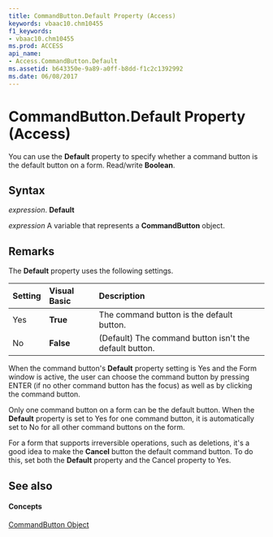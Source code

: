 ```yaml
---
title: CommandButton.Default Property (Access)
keywords: vbaac10.chm10455
f1_keywords:
- vbaac10.chm10455
ms.prod: ACCESS
api_name:
- Access.CommandButton.Default
ms.assetid: b643350e-9a89-a0ff-b8dd-f1c2c1392992
ms.date: 06/08/2017
---
```



# CommandButton.Default Property (Access)

You can use the  **Default** property to specify whether a command button is the default button on a form. Read/write **Boolean**.


## Syntax

 _expression_. **Default**

 _expression_ A variable that represents a **CommandButton** object.


## Remarks

The  **Default** property uses the following settings.



|**Setting**|**Visual Basic**|**Description**|
|:-----|:-----|:-----|
|Yes|**True**|The command button is the default button.|
|No|**False**|(Default) The command button isn't the default button.|
When the command button's  **Default** property setting is Yes and the Form window is active, the user can choose the command button by pressing ENTER (if no other command button has the focus) as well as by clicking the command button.

Only one command button on a form can be the default button. When the  **Default** property is set to Yes for one command button, it is automatically set to No for all other command buttons on the form.

For a form that supports irreversible operations, such as deletions, it's a good idea to make the  **Cancel** button the default command button. To do this, set both the **Default** property and the Cancel property to Yes.


## See also


#### Concepts


[CommandButton Object](commandbutton-object-access.md)

